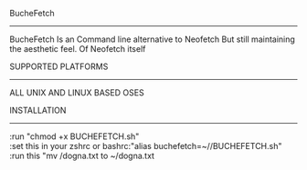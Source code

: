 BucheFetch
______
BucheFetch Is an Command line alternative to Neofetch But still maintaining the aesthetic feel. Of Neofetch itself


SUPPORTED PLATFORMS
_____________
ALL UNIX AND LINUX BASED OSES


INSTALLATION 
_____________
:run "chmod +x BUCHEFETCH.sh"<br>
:set this in your zshrc or bashrc:"alias buchefetch=~/<pathtoinstalltion>/BUCHEFETCH.sh"
:run this "mv <pathtoinstallation>/dogna.txt to ~/dogna.txt
